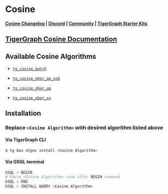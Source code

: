 
# Cosine

#### [Cosine Changelog](https://github.com/karimsaraipour/gsql-graph-algorithms/tree/algorithm-folder-restructure/algorithms/Similarity/cosine/CHANGELOG.md) | [Discord](https://discord.gg/vFbmPyvJJN) | [Community](https://community.tigergraph.com) | [TigerGraph Starter Kits](https://github.com/zrougamed/TigerGraph-Starter-Kits-Parser)

## [TigerGraph Cosine Documentation](https://docs.tigergraph.com/tigergraph-platform-overview/graph-algorithm-library#cosine-similarity-of-neighborhoods-batch)

## Available Cosine Algorithms 

* [`tg_cosine_batch`](https://github.com/karimsaraipour/gsql-graph-algorithms/tree/algorithm-folder-restructure/algorithms/Similarity/cosine/tg_cosine_batch.gsql)

* [`tg_cosine_nbor_ap_sub`](https://github.com/karimsaraipour/gsql-graph-algorithms/tree/algorithm-folder-restructure/algorithms/Similarity/cosine/tg_cosine_nbor_ap_sub.gsql)

* [`tg_cosine_nbor_ap`](https://github.com/karimsaraipour/gsql-graph-algorithms/tree/algorithm-folder-restructure/algorithms/Similarity/cosine/tg_cosine_nbor_ap.gsql)

* [`tg_cosine_nbor_ss`](https://github.com/karimsaraipour/gsql-graph-algorithms/tree/algorithm-folder-restructure/algorithms/Similarity/cosine/tg_cosine_nbor_ss.gsql)

## Installation 

### Replace `<Cosine Algorithm>` with desired algorithm listed above 

#### Via TigerGraph CLI

```bash
$ tg box algos install <Cosine Algorithm>
```

#### Via GSQL terminal

```bash
GSQL > BEGIN
# Paste <Cosine Algorithm> code after BEGIN command
GSQL > END 
GSQL > INSTALL QUERY <Cosine Algorithm>
```
